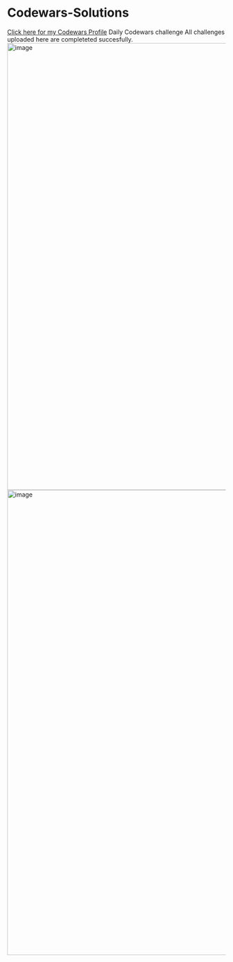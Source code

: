 # Codewars-Solutions
<a href="https://www.codewars.com/users/CormacK">Click here for my Codewars Profile</a>
Daily Codewars challenge
All challenges uploaded here are completeted succesfully.
<img width="1031" alt="image" src="https://user-images.githubusercontent.com/98518657/172401556-2d5f331c-11fe-4043-868a-798905b95288.png">
<img width="1073" alt="image" src="https://user-images.githubusercontent.com/98518657/172401682-e90c6855-41ae-4977-9988-33e4ed4c6bd4.png">
